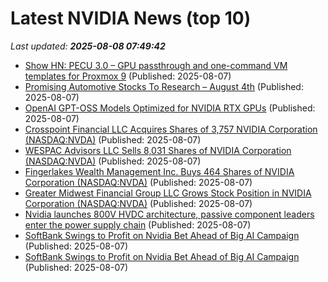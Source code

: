 # Latest NVIDIA News (top 10)
_Last updated: **2025-08-08 07:49:42**_

- [Show HN: PECU 3.0 – GPU passthrough and one-command VM templates for Proxmox 9](https://github.com/Danilop95/Proxmox-Enhanced-Configuration-Utility/releases/tag/v2025.08.06) (Published: 2025-08-07)
- [Promising Automotive Stocks To Research – August 4th](https://www.etfdailynews.com/2025/08/07/promising-automotive-stocks-to-research-august-4th/) (Published: 2025-08-07)
- [OpenAI GPT-OSS Models Optimized for NVIDIA RTX GPUs](https://www.geeky-gadgets.com/gpt-oss-models-nvidia-rtx-performance/) (Published: 2025-08-07)
- [Crosspoint Financial LLC Acquires Shares of 3,757 NVIDIA Corporation (NASDAQ:NVDA)](https://www.etfdailynews.com/2025/08/07/crosspoint-financial-llc-acquires-shares-of-3757-nvidia-corporation-nasdaqnvda/) (Published: 2025-08-07)
- [WESPAC Advisors LLC Sells 8,031 Shares of NVIDIA Corporation (NASDAQ:NVDA)](https://www.etfdailynews.com/2025/08/07/wespac-advisors-llc-sells-8031-shares-of-nvidia-corporation-nasdaqnvda/) (Published: 2025-08-07)
- [Fingerlakes Wealth Management Inc. Buys 464 Shares of NVIDIA Corporation (NASDAQ:NVDA)](https://www.etfdailynews.com/2025/08/07/fingerlakes-wealth-management-inc-buys-464-shares-of-nvidia-corporation-nasdaqnvda/) (Published: 2025-08-07)
- [Greater Midwest Financial Group LLC Grows Stock Position in NVIDIA Corporation (NASDAQ:NVDA)](https://www.etfdailynews.com/2025/08/07/greater-midwest-financial-group-llc-grows-stock-position-in-nvidia-corporation-nasdaqnvda/) (Published: 2025-08-07)
- [Nvidia launches 800V HVDC architecture, passive component leaders enter the power supply chain](https://www.digitimes.com/news/a20250806PD219/data-nvidia-component-passive-murata.html) (Published: 2025-08-07)
- [SoftBank Swings to Profit on Nvidia Bet Ahead of Big AI Campaign](https://www.livemint.com/companies/company-results/softbank-swings-to-profit-on-nvidia-bet-ahead-of-big-ai-campaign-11754549672653.html) (Published: 2025-08-07)
- [SoftBank Swings to Profit on Nvidia Bet Ahead of Big AI Campaign](https://biztoc.com/x/69193a497f92dab8) (Published: 2025-08-07)
